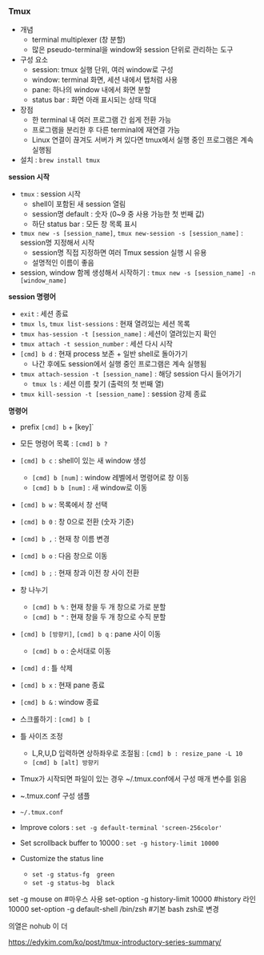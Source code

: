 ### Tmux
- 개념
  - terminal multiplexer (창 분할)
  - 많은 pseudo-terminal을 window와 session 단위로 관리하는 도구 
- 구성 요소
  - session: tmux 실행 단위, 여러 window로 구성
  - window: terminal 화면, 세션 내에서 탭처럼 사용
  - pane: 하나의 window 내에서 화면 분할
  - status bar : 화면 아래 표시되는 상태 막대
- 장점
  - 한 terminal 내 여러 프로그램 간 쉽게 전환 가능
  - 프로그램을 분리한 후 다른 terminal에 재연결 가능
  - Linux 연결이 끊겨도 서버가 켜 있다면 tmux에서 실행 중인 프로그램은 계속 실행됨
- 설치 : `brew install tmux`

<b>session 시작</b>
- `tmux` : session 시작
  - shell이 포함된 새 session 열림
  - session명 default : 숫자 (0~9 중 사용 가능한 첫 번째 값)
  - 하단 status bar : 모든 창 목록 표시
- `tmux new -s [session_name]`, `tmux new-session -s [session_name]` : session명 지정해서 시작
  - session명 직접 지정하면 여러 Tmux session 실행 시 유용
  - 설명적인 이름이 좋음
- session, window 함께 생성해서 시작하기 : `tmux new -s [session_name] -n [window_name]`

<b>session 명령어</b>
- `exit` : 세션 종료
- `tmux ls`, `tmux list-sessions` : 현재 열려있는 세션 목록
- `tmux has-session -t [session_name]` : 세션이 열려있는지 확인
- `tmux attach -t session_number` : 세션 다시 시작
- `[cmd] b d` : 현재 process 보존 + 일반 shell로 돌아가기
  - 나간 후에도 session에서 실행 중인 프로그램은 계속 실행됨
- `tmux attach-session -t [session_name]` : 해당 session 다시 들어가기
  - `tmux ls` : 세션 이름 찾기 (출력의 첫 번째 열)
- `tmux kill-session -t [session_name]` : session 강제 종료

<b>명령어</b>
- prefix `[cmd] b` + [key]`
- 모든 명령어 목록 : `[cmd] b ?`
- `[cmd] b c` : shell이 있는 새 window 생성
  - `[cmd] b [num]` : window 레벨에서 명령어로 창 이동
  - `[cmd] b b [num]` : 새 window로 이동
- `[cmd] b w` : 목록에서 창 선택
- `[cmd] b 0` : 창 0으로 전환 (숫자 기준)
- `[cmd] b ,` : 현재 창 이름 변경
- `[cmd] b o` : 다음 창으로 이동
- `[cmd] b ;` : 현재 창과 이전 창 사이 전환
- 창 나누기
  - `[cmd] b %` : 현재 창을 두 개 창으로 가로 분할
  - `[cmd] b "` : 현재 창을 두 개 창으로 수직 분할
- `[cmd] b [방향키]`, `[cmd] b q` : pane 사이 이동
  - `[cmd] b o` : 순서대로 이동 
- `[cmd] d` : 틀 삭제
- `[cmd] b x` : 현재 pane 종료
- `[cmd] b &` : window 종료
- 스크롤하기 : `[cmd] b [`

- 틀 사이즈 조정
  - L,R,U,D 입력하면 상하좌우로 조절됨 : `[cmd] b : resize_pane -L 10`
  - `[cmd] b [alt] 방향키`


- Tmux가 시작되면 파일이 있는 경우 ~/.tmux.conf에서 구성 매개 변수를 읽음
- ~.tmux.conf 구성 샘플
- `~/.tmux.conf`
- Improve colors : `set -g default-terminal 'screen-256color'`
- Set scrollback buffer to 10000 : `set -g history-limit 10000`
- Customize the status line
  - `set -g status-fg  green`
  - `set -g status-bg  black`


set -g mouse on 						#마우스 사용
set-option -g history-limit 10000		#history 라인 10000
set-option -g default-shell /bin/zsh	#기본 bash zsh로 변경

의열은 nohub 이 더 

https://edykim.com/ko/post/tmux-introductory-series-summary/

